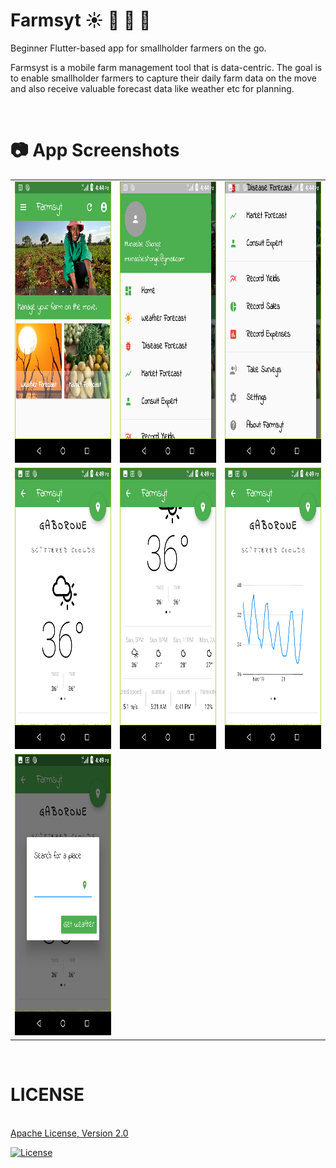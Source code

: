 # Farmsyt :sunny: :bug: :rooster: :tomato:

Beginner Flutter-based app for smallholder farmers on the go.

Farmsyst is a mobile farm management tool that is data-centric. The goal is to enable smallholder farmers to capture their daily farm data on the move and also receive valuable forecast data like weather etc for planning.

<br>

# :camera: App Screenshots <br>
<div>
<table>

<tr>
    <td>
        <img src="scr1.png" alt="Screen1" width="250" height="450"/>
    </td>
    <td>
        <img src="scr2.png" alt="Screen2" width="250" height="450"/>
    </td>
     <td>
        <img src="scr3.png" alt="Screen2" width="250" height="450"/>
    </td>
</tr>

<tr>
    <td>
        <img src="scr4.png" alt="Screen3" width="250" height="450"/>
    </td>
    <td>
        <img src="scr5.png" alt="Screen4" width="250" height="450"/>
    </td>
    <td>
        <img src="scr6.png" alt="Screen5" width="250" height="450"/>
    </td>
</tr>

<tr>   
    <td>
        <img src="scr7.png" alt="Screen6" width="250" height="450"/>
    </td>
</tr>


</table>
</div>
<br>

# LICENSE
<br>
<a href="http://www.apache.org/licenses/LICENSE-2.0"> Apache License, Version 2.0 </a><br>

[![License](https://img.shields.io/badge/License-Apache%202.0-blue.svg)](https://opensource.org/licenses/Apache-2.0)
